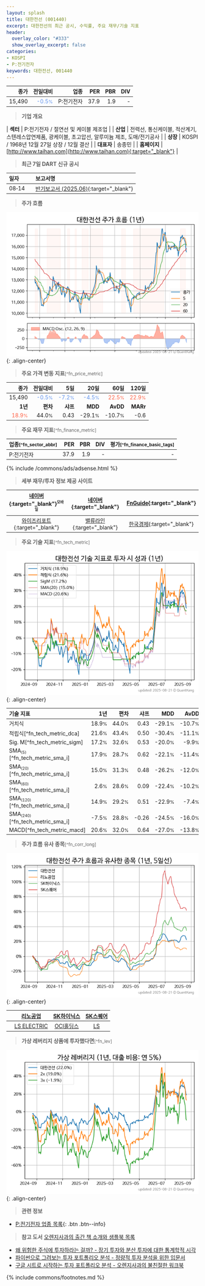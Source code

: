 ```yaml
---
layout: splash
title: 대한전선 (001440)
excerpt: 대한전선의 최근 공시, 수익률, 주요 재무/기술 지표
header:
  overlay_color: "#333"
  show_overlay_excerpt: false
categories:
- KOSPI
- P:전기전자
keywords: 대한전선, 001440
---
```


| **종가** | **전일대비** | **업종** | **PER** | **PBR** | **DIV** |
| -------: | -----------: | -------: | ------: | ------: | ------: |
| 15,490 | <span style="color: cornflowerblue">-0.5<small>%</small></span> | P:전기전자 | 37.9 | 1.9 | - |

<!-- more -->


> **기업 개요**<a id="company"></a>

| <span style="white-space:nowrap;">**섹터**</span> | P:전기전자 / 절연선 및 케이블 제조업 |
| <span style="white-space:nowrap;">**산업**</span> | 전력선, 통신케이블, 적산계기, 스텐레스압연제품, 광케이블, 초고압선, 알루미늄 제조, 도매/전기공사 |
| <span style="white-space:nowrap;">**상장**</span> | KOSPI / 1968년 12월 27일 상장 / 12월 결산 |
| <span style="white-space:nowrap;">**대표자**</span> | 송종민 |
| <span style="white-space:nowrap;">**홈페이지**</span> | [http://www.taihan.com](http://www.taihan.com){:target="_blank"} |


> **최근 7일 DART 신규 공시**<a id="dart"></a>

| **일자** |      | **보고서명** |
| :------- | :--- | :----------- |
| 08&#x2011;14 | | [반기보고서 (2025.06)](https://dart.fss.or.kr/dsaf001/main.do?rcpNo=20250814002636){:target="_blank"} |


> **주가 흐름**<a id="price"></a>

![001440](/stock/images/001440.png){: .align-center}


> **주요 가격 변동 지표**<small>[^fn_price_metric]</small>

| **종가** | **전일대비** | **5일** | **20일** | **60일** | **120일** |
| -------: | -----------: | ------: | -------: | -------: | --------: |
| 15,490 | <span style="color: cornflowerblue">-0.5<small>%</small></span> | <span style="color: cornflowerblue">-7.2<small>%</small></span> | <span style="color: cornflowerblue">-4.5<small>%</small></span> | <span style="color: tomato">22.5<small>%</small></span> | <span style="color: tomato">22.9<small>%</small></span> |
| **1년** | **편차** | **샤프** | **MDD** | **AvDD** | **MARr** |
| <span style="color: tomato">18.9<small>%</small></span> | 44.0<small>%</small> | 0.43 | -29.1<small>%</small> | -10.7<small>%</small> | -0.6 |


> **주요 재무 지표**<small>[^fn_finance_metric]</small>

| **업종**<small>[^fn_sector_abbr]</small> | **PER** | **PBR** | **DIV** | **평가**<small>[^fn_finance_basic_tags]</small> |
| :--------------------------------------- | ------: | ------: | ------: | ----------------------------------------------: |
| P:전기전자 | 37.9 | 1.9 | - | - |



{% include /commons/ads/adsense.html %}

> **세부 재무/투자 정보 제공 사이트**

| [네이버](https://m.stock.naver.com/domestic/stock/001440/finance/summary){:target="_blank"}<sup><small>모바일</small></sup> | [네이버](https://finance.naver.com/item/coinfo.naver?code=001440){:target="_blank"} | [FnGuide](https://comp.fnguide.com/SVO2/ASP/SVD_Invest.asp?gicode=A001440&MenuYn=Y){:target="_blank"} |
| :---: | :---: | :---: |
| [와이즈리포트](https://comp.wisereport.co.kr/company/c1040001.aspx?cmp_cd=001440){:target="_blank"} | [밸류라인](https://www.valueline.co.kr/finance/summary/001440){:target="_blank"} | [한국경제](https://markets.hankyung.com/stock/001440/financial-summary){:target="_blank"} |


> **주요 기술 지표**<small>[^fn_tech_metric]</small>


![001440](/stock/images/001440_tech.png){: .align-center}

| **기술 지표** | **1년** | **편차** | **샤프** | **MDD** | **AvDD** |
| :------------ | ------: | -----------: | -------: | ------: | -------: |
| 거치식 | 18.9<small>%</small> | 44.0<small>%</small> | 0.43 | -29.1<small>%</small> | -10.7<small>%</small> |
| 적립식[^fn_tech_metric_dca] | 21.6<small>%</small> | 43.4<small>%</small> | 0.50 | -30.4<small>%</small> | -11.1<small>%</small> |
| Sig. M[^fn_tech_metric_sigm] | 17.2<small>%</small> | 32.6<small>%</small> | 0.53 | -20.0<small>%</small> | -9.9<small>%</small> |
| SMA<small><sub>(5)</sub></small>[^fn_tech_metric_sma_i] | 17.9<small>%</small> | 28.7<small>%</small> | 0.62 | -22.1<small>%</small> | -11.4<small>%</small> |
| SMA<small><sub>(20)</sub></small>[^fn_tech_metric_sma_i] | 15.0<small>%</small> | 31.3<small>%</small> | 0.48 | -26.2<small>%</small> | -12.0<small>%</small> |
| SMA<small><sub>(60)</sub></small>[^fn_tech_metric_sma_i] | 2.6<small>%</small> | 28.6<small>%</small> | 0.09 | -22.4<small>%</small> | -10.2<small>%</small> |
| SMA<small><sub>(120)</sub></small>[^fn_tech_metric_sma_i] | 14.9<small>%</small> | 29.2<small>%</small> | 0.51 | -22.9<small>%</small> | -7.4<small>%</small> |
| SMA<small><sub>(240)</sub></small>[^fn_tech_metric_sma_i] | -7.5<small>%</small> | 28.8<small>%</small> | -0.26 | -24.5<small>%</small> | -16.0<small>%</small> |
| MACD[^fn_tech_metric_macd] | 20.6<small>%</small> | 32.0<small>%</small> | 0.64 | -27.0<small>%</small> | -13.8<small>%</small> |


> **주가 흐름 유사 종목**<a id="corr"></a><small>[^fn_corr_long]</small>

![001440](/stock/images/001440_corr.png){: .align-center}

|       | [리노공업](/058470/) | [SK하이닉스](/000660/) | [SK스퀘어](/402340/) |
| :---: | :------------------------------------: | :------------------------------------: | :------------------------------------: |
|       | [LS ELECTRIC](/010120/) | [OCI홀딩스](/010060/) | [LS](/006260/) |


> **가상 레버리지 상품에 투자했다면**<a id="2x"></a><small>[^fn_lev]</small>

![001440](/stock/images/001440_2x.png){: .align-center}


> **관련 정보**

- [P:전기전자 업종 목록](/stats/sector/kospi_업종_전기전자_종목/){: .btn .btn--info}

> **참고 도서** [오렌지사과의 출간 책 소개와 샘플북 목록](https://kongdori.tistory.com/691)

- [왜 위험한 주식에 투자하라는 걸까? - 장기 투자와 분산 투자에 대한 통계학적 시각](https://kongdori.tistory.com/421)
- [파이썬으로 그려보는 투자 포트폴리오 분석  - 정량적 투자 분석을 위한 입문서](https://kongdori.tistory.com/643)
- [구글 시트로 시작하는 투자 포트폴리오 분석 - 오렌지사과의 불친절한 워크북](https://kongdori.tistory.com/449)


{% include commons/footnotes.md %}